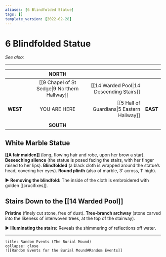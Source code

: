 ```yaml
---
aliases: [6 Blindfolded Statue]
tags: []
template_version: [2022-02-28]
---
```

# 6 Blindfolded Statue
*See also:* 
___
|          |     |                    NORTH                     |                                            |          |
|:-------- |:--- |:--------------------------------------------:| ------------------------------------------:| --------:|
|          |     | [[9 Chapel of St Sedge\|9 Northern Hallway]] |   [[14 Warded Pool\|14 Descending Stairs]] |          |
| **WEST** |     |                 YOU ARE HERE                 | [[5 Hall of Guardians\|5 Eastern Hallway]] | **EAST** |
|          |     |                                              |                                            |          |
|          |     |                  **SOUTH**                   |                                            |          |

## White Marble Statue
**[[A fair maiden]]** (long, flowing hair and robe, upon her brow a star).
**Beseeching silence** (the statue is posed facing the stairs, with her finger raised to her lips).
**Blindfolded** (a black cloth is wrapped around the statue’s head, covering her eyes).
**Round plinth** (also of marble, 3’ across, 1’ high).

▶ **Removing the blindfold:** The inside of the cloth is embroidered with golden [[crucifixes]].

## Stairs Down to the [[14 Warded Pool]]
**Pristine** (finely cut stone, free of dust).
**Tree-branch archway** (stone carved into the likeness of interwoven trees, at the top of the stairway).

▶ **Illuminating the stairs:** Reveals the shimmering of reflections off water.

___
```ad-warning
title: Random Events (The Burial Mound)
collapse: close
![[Random Events for the Burial Mound#Random Events]]
```